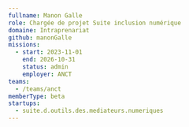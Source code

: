 ```yaml
---
fullname: Manon Galle
role: Chargée de projet Suite inclusion numérique
domaine: Intraprenariat
github: manonGalle
missions:
  - start: 2023-11-01
    end: 2026-10-31
    status: admin
    employer: ANCT
teams:
  - /teams/anct
memberType: beta
startups:
  - suite.d.outils.des.mediateurs.numeriques
---
```



